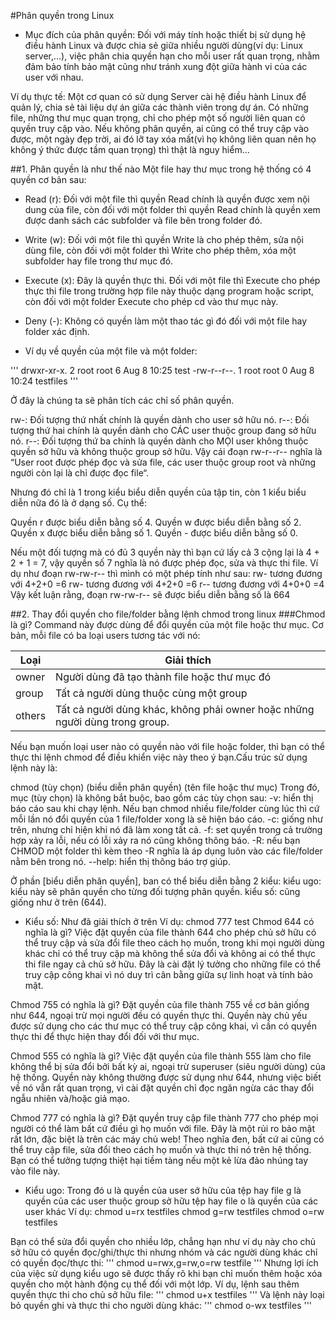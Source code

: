 #Phân quyền trong Linux
- Mục đích của phân quyền: Đối với máy tính hoặc thiết bị sử dụng hệ điều hành Linux và được chia sẻ giữa nhiều người dùng(ví dụ: Linux server,…), việc phân chia quyền hạn cho mỗi user rất quan trọng, nhằm đảm bảo tính bảo mật cũng như tránh xung đột giữa hành vi của các user với nhau.

Ví dụ thực tế: Một cơ quan có sử dụng Server cài hệ điều hành Linux để quản lý, chia sẻ tài liệu dự án giữa các thành viên trong dự án. Có những file, những thư mục quan trọng, chỉ cho phép một số người liên quan có quyền truy cập vào. Nếu không phân quyền, ai cũng có thể truy cập vào được, một ngày đẹp trời, ai đó lỡ tay xóa mất(vì họ không liên quan nên họ không ý thức được tầm quan trọng) thì thật là nguy hiểm…

##1. Phân quyền là như thế nào
Một file hay thư mục trong hệ thống có 4 quyền cơ bản sau:

- Read (r): Đối với một file thì quyền Read chính là quyền được xem nội dung của file, còn đối với một folder thì quyền Read chính là quyền xem được danh sách các subfolder và file bên trong folder đó.

- Write (w): Đối với một file thì quyền Write là cho phép thêm, sửa nội dùng file, còn đối với một folder thì Write cho phép thêm, xóa một subfolder hay file trong thư mục đó.

- Execute (x): Đây là quyền thực thi. Đối với một file thì Execute cho phép thực thi file trong trường hợp file này thuộc dạng program hoặc script, còn đối với một folder Execute cho phép cd vào thư mục này.

- Deny (-): Không có quyền làm một thao tác gì đó đối với một file hay folder xác định.

- Ví dụ về quyền của một file và một folder:

'''
drwxr-xr-x. 2 root root     6 Aug  8 10:25 test
-rw-r--r--. 1 root root     0 Aug  8 10:24 testfiles
'''

Ở đây là chúng ta sẽ phân tích các chỉ số phân quyền.

rw-: Đối tượng thứ nhất chính là quyền dành cho user sở hữu nó.
r--: Đối tượng thứ hai chính là quyền dành cho CÁC user thuộc group đang sở hữu nó.
r--: Đối tượng thứ ba chính là quyền dành cho MỌI user không thuộc quyền sở hữu và không thuộc group sở hữu.
Vậy cái đoạn rw-r--r-- nghĩa là “User root được phép đọc và sửa file, các user thuộc group root và những người còn lại là chỉ được đọc file“.

Nhưng đó chỉ là 1 trong kiểu biểu diễn quyền của tập tin, còn 1 kiểu biểu diễn nữa đó là ở dạng số. Cụ thể:

Quyền r được biểu diễn bằng số 4.
Quyền w được biểu diễn bằng số 2.
Quyền x được biểu diễn bằng số 1.
Quyền - được biểu diễn bằng số 0.

Nếu một đối tượng mà có đủ 3 quyền này thì bạn cứ lấy cả 3 cộng lại là  4 + 2 + 1 = 7, vậy quyền số 7 nghĩa là nó được phép đọc, sửa và thực thi file. Ví dụ như đoạn rw-rw-r-- thì mình có một phép tính như sau:
  rw- tương đương với 4+2+0 =6
  rw- tương đương với 4+2+0 =6
  r-- tương đương với 4+0+0 =4
Vậy kết luận rằng, đoạn rw-rw-r-- sẽ được biểu diễn bằng số là 664

##2. Thay đổi quyền cho file/folder bằng lệnh chmod trong linux
###Chmod là gì?
Command này được dùng để đổi quyền của một file hoặc thư mục. Cơ bản, mỗi file có ba loại users tương tác với nó:

|Loại|	Giải thích|
|-----|-----------|
|owner|	Người dùng đã tạo thành file hoặc thư mục đó|
|group|	Tất cả người dùng thuộc cùng một group|
|others|Tất cả người dùng khác, không phải owner hoặc những người dùng trong group.|

Nếu bạn muốn loại user nào có quyền nào với file hoặc folder, thì bạn có thể thực thi lệnh chmod để điều khiển việc này theo ý bạn.Cấu trúc sử dụng lệnh này là:

chmod (tùy chọn) (biểu diễn phân quyền) (tên file hoặc thư mục)
Trong đó, mục (tùy chọn) là không bắt buộc, bao gồm các tùy chọn sau:
-v: hiển thị báo cáo sau khi chạy lệnh. Nếu bạn chmod nhiều file/folder cùng lúc thì cứ mỗi lần nó đổi quyền của 1 file/folder xong là sẽ hiện báo cáo.
-c: giống như trên, nhưng chỉ hiện khi nó đã làm xong tất cả.
-f: set quyền trong cả trường hợp xảy ra lỗi, nếu có lỗi xảy ra nó cũng không thông báo.
-R: nếu bạn CHMOD một folder thì kèm theo -R nghĩa là áp dụng luôn vào các file/folder nằm bên trong nó.
--help: hiển thị thông báo trợ giúp.

Ở phần [biểu diễn phân quyền], ban có thể biểu diễn bằng 2 kiểu:
kiểu ugo: kiểu này sẽ phân quyền cho từng đối tượng phân quyền.
kiểu số: cũng giống như ở trên (644).

- Kiểu số:
Như đã giải thích ở trên
Ví dụ: chmod 777 test
Chmod 644 có nghĩa là gì?
Việc đặt quyền của file thành 644 cho phép chủ sở hữu có thể truy cập và sửa đổi file theo cách họ muốn, trong khi mọi người dùng khác chỉ có thể truy cập mà không thể sửa đổi và không ai có thể thực thi file ngay cả chủ sở hữu. Đây là cài đặt lý tưởng cho những file có thể truy cập công khai vì nó duy trì cân bằng giữa sự linh hoạt và tính bảo mật.
 
Chmod 755 có nghĩa là gì?
Đặt quyền của file thành 755 về cơ bản giống như 644, ngoại trừ mọi người đều có quyền thực thi. Quyền này chủ yếu được sử dụng cho các thư mục có thể truy cập công khai, vì cần có quyền thực thi để thực hiện thay đổi đối với thư mục.

Chmod 555 có nghĩa là gì?
Việc đặt quyền của file thành 555 làm cho file không thể bị sửa đổi bởi bất kỳ ai, ngoại trừ superuser (siêu người dùng) của hệ thống. Quyền này không thường được sử dụng như 644, nhưng việc biết về nó vẫn rất quan trọng, vì cài đặt quyền chỉ đọc ngăn ngừa các thay đổi ngẫu nhiên và/hoặc giả mạo.

Chmod 777 có nghĩa là gì?
Đặt quyền truy cập file thành 777 cho phép mọi người có thể làm bất cứ điều gì họ muốn với file. Đây là một rủi ro bảo mật rất lớn, đặc biệt là trên các máy chủ web! Theo nghĩa đen, bất cứ ai cũng có thể truy cập file, sửa đổi theo cách họ muốn và thực thi nó trên hệ thống. Bạn có thể tưởng tượng thiệt hại tiềm tàng nếu một kẻ lừa đảo nhúng tay vào file này.

- Kiểu ugo:
Trong đó u là quyền của user sở hữu của tệp hay file
         g là quyền của các user thuộc group sở hữu tệp hay file
         o là quyền của các user khác
Ví dụ: 
chmod u=rx testfiles
chmod g=rw testfiles
chmod o=rw testfiles

Bạn có thể sửa đổi quyền cho nhiều lớp, chẳng hạn như ví dụ này cho chủ sở hữu có quyền đọc/ghi/thực thi nhưng nhóm và các người dùng khác chỉ có quyền đọc/thực thi:
'''
chmod u=rwx,g=rw,o=rw testfile
'''
Nhưng lợi ích của việc sử dụng kiểu ugo sẽ được thấy rõ khi bạn chỉ muốn thêm hoặc xóa quyền cho một hành động cụ thể đối với một lớp.
Ví dụ, lệnh sau thêm quyền thực thi cho chủ sở hữu file:
'''
chmod u+x testfiles
'''
Và lệnh này loại bỏ quyền ghi và thực thi cho người dùng khác:
'''
chmod o-wx testfiles
'''
